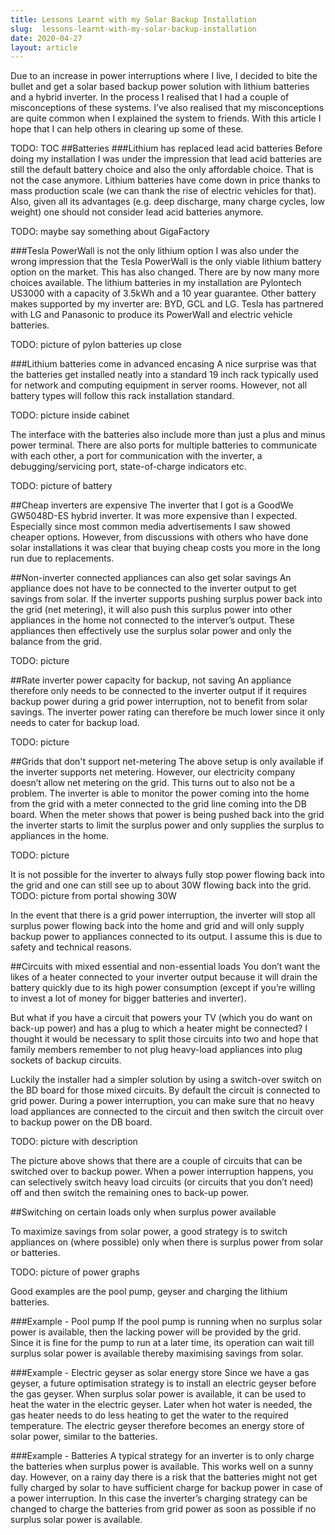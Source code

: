```yaml
---
title: Lessons Learnt with my Solar Backup Installation
slug:  lessons-learnt-with-my-solar-backup-installation
date: 2020-04-27
layout: article
---
```

Due to an increase in power interruptions where I live, I decided to bite the bullet and get a solar based backup power solution with lithium batteries and a hybrid inverter.  In the process I realised that I had a couple of misconceptions of these systems.  I’ve also realised that my misconceptions are quite common when I explained the system to friends.  With this article I hope that I can help others in clearing up some of these.

TODO: TOC
##Batteries
###Lithium has replaced lead acid batteries
Before doing my installation I was under the impression that lead acid batteries are still the default battery choice and also the only affordable choice.  That is not the case anymore.  Lithium batteries have come down in price thanks to mass production scale (we can thank the rise of electric vehicles for that).  Also, given all its advantages (e.g. deep discharge, many charge cycles, low weight) one should not consider lead acid batteries anymore.

TODO: maybe say something about GigaFactory

###Tesla PowerWall is not the only lithium option
I was also under the wrong impression that the Tesla PowerWall is the only viable lithium battery option on the market.  This has also changed.  There are by now many more choices available.  The lithium batteries in my installation are Pylontech US3000 with a capacity of 3.5kWh and a 10 year guarantee.  Other battery makes supported by my inverter are: BYD, GCL and LG.  Tesla has partnered with LG and Panasonic to produce its PowerWall and electric vehicle batteries.

TODO: picture of pylon batteries up close

###Lithium batteries come in advanced encasing
A nice surprise was that the batteries get installed neatly into a standard 19 inch rack typically used for network and computing equipment in server rooms.  However, not all battery types will follow this rack installation standard.

TODO: picture inside cabinet

The interface with the batteries also include more than just a plus and minus power terminal.  There are also ports for multiple batteries to communicate with each other, a port for communication with the inverter, a debugging/servicing port, state-of-charge indicators etc.

TODO: picture of battery

##Cheap inverters are expensive
The inverter that I got is a GoodWe GW5048D-ES hybrid inverter.  It was more expensive than I expected.  Especially since most common media advertisements I saw showed cheaper options.  However, from discussions with others who have done solar installations it was clear that buying cheap costs you more in the long run due to replacements.

##Non-inverter connected appliances can also get solar savings
An appliance does not have to be connected to the inverter output to get savings from solar.  If the inverter supports pushing surplus power back into the grid (net metering), it will also push this surplus power into other appliances in the home not connected to the interver’s output.  These appliances then effectively use the surplus solar power and only the balance from the grid.

TODO: picture

##Rate inverter power capacity for backup, not saving
An appliance therefore only needs to be connected to the inverter output if it requires backup power during a grid power interruption, not to benefit from solar savings.  The inverter power rating can therefore be much lower since it only needs to cater for backup load.

TODO: picture

##Grids that don't support net-metering
The above setup is only available if the inverter supports net metering.  However, our electricity company doesn’t allow net metering on the grid.  This turns out to also not be a problem.  The inverter is able to monitor the power coming into the home from the grid with a meter connected to the grid line coming into the DB board.  When the meter shows that power is being pushed back into the grid the inverter starts to limit the surplus power and only supplies the surplus to appliances in the home.

TODO: picture

It is not possible for the inverter to always fully stop power flowing back into the grid and one can still see up to about 30W flowing back into the grid.  TODO: picture from portal showing 30W

In the event that there is a grid power interruption, the inverter will stop all surplus power flowing back into the home and grid and will only supply backup power to appliances connected to its output.  I assume this is due to safety and technical reasons.

##Circuits with mixed essential and non-essential loads
You don’t want the likes of a heater connected to your inverter output because it will drain the battery quickly due to its high power consumption (except if you’re willing to invest a lot of money for bigger batteries and inverter).

But what if you have a circuit that powers your TV (which you do want on back-up power) and has a plug to which a heater might be connected?  I thought it would be necessary to split those circuits into two and hope that family members remember to not plug heavy-load appliances into plug sockets of backup circuits.

Luckily the installer had a simpler solution by using a switch-over switch on the BD board for those mixed circuits.  By default the circuit is connected to grid power.  During a power interruption, you can make sure that no heavy load appliances are connected to the circuit and then switch the circuit over to backup power on the DB board.

TODO: picture with description

The picture above shows that there are a couple of circuits that can be switched over to backup power.  When a power interruption happens, you can selectively switch heavy load circuits (or circuits that you don’t need) off and then switch the remaining ones to back-up power.

##Switching on certain loads only when surplus power available

To maximize savings from solar power, a good strategy is to switch appliances on (where possible) only when there is surplus power from solar or batteries.

TODO: picture of power graphs

Good examples are the pool pump, geyser and charging the lithium batteries.

###Example - Pool pump
If the pool pump is running when no surplus solar power is available, then the lacking power will be provided by the grid.  Since it is fine for the pump to run at a later time, its operation can wait till surplus solar power is available thereby maximising savings from solar.

###Example - Electric geyser as solar energy store
Since we have a gas geyser, a future optimisation strategy is to install an electric geyser before the gas geyser.  When surplus solar power is available, it can be used to heat the water in the electric geyser.  Later when hot water is needed, the gas heater needs to do less heating to get the water to the required temperature.  The electric geyser therefore becomes an energy store of solar power, similar to the batteries.

###Example - Batteries
A typical strategy for an inverter is to only charge the batteries when surplus power is available.  This works well on a sunny day.  However, on a rainy day there is a risk that the batteries might not get fully charged by solar to have sufficient charge for backup power in case of a power interruption.  In this case the inverter’s charging strategy can be changed to charge the batteries from grid power as soon as possible if no surplus solar power is available.
